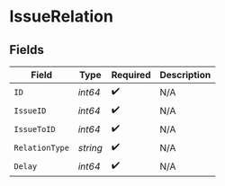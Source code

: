 # IssueRelation


## Fields

| Field              | Type               | Required           | Description        |
| ------------------ | ------------------ | ------------------ | ------------------ |
| `ID`               | *int64*            | :heavy_check_mark: | N/A                |
| `IssueID`          | *int64*            | :heavy_check_mark: | N/A                |
| `IssueToID`        | *int64*            | :heavy_check_mark: | N/A                |
| `RelationType`     | *string*           | :heavy_check_mark: | N/A                |
| `Delay`            | *int64*            | :heavy_check_mark: | N/A                |